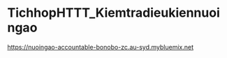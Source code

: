 # TichhopHTTT_Kiemtradieukiennuoingao
https://nuoingao-accountable-bonobo-zc.au-syd.mybluemix.net


